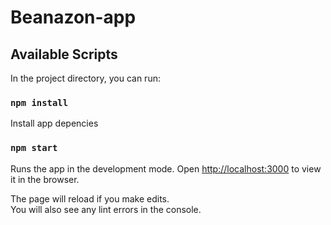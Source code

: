 # Beanazon-app
## Available Scripts

In the project directory, you can run:

### `npm install`

Install app depencies

### `npm start`

Runs the app in the development mode.
Open [http://localhost:3000](http://localhost:3000) to view it in the browser.

The page will reload if you make edits.\
You will also see any lint errors in the console.